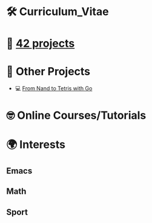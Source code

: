 # 🛠 Curriculum\_Vitae

# 📂 [42 projects](https://github.com/Keisn1/Keisn1/tree/main/42_projects)

# 📁 Other Projects

  - 💻 [From Nand to Tetris with
    Go](https://github.com/Keisn1/nand-to-tetris-in-go)

# 🤓 Online Courses/Tutorials

# 🌍 Interests

## Emacs

## Math

## Sport
